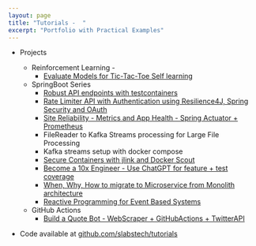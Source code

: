 ```yaml
---
layout: page
title: "Tutorials -  "
excerpt: "Portfolio with Practical Examples"
---
```



* Projects
    * Reinforcement Learning -
      * [Evaluate Models for Tic-Tac-Toe Self learning]()
    * SpringBoot Series
        * [Robust API endpoints with testcontainers](https://slabstech.com/tutorial/api-testcontainers)
        * [Rate Limiter API with Authentication using Resilience4J, Spring Security and OAuth](https://slabstech.com/tutorial/rate-limiter-api-security)
        * [Site Reliability - Metrics and App Health - Spring Actuator + Prometheus](https://slabstech.com/tutorial/app-metrics-sre)
        * FileReader to Kafka Streams processing for Large File Processing
        * Kafka streams setup with docker compose
        * [Secure Containers with jlink and Docker Scout](https://slabstech.com/tutorial/secure-containers-jlink)
        * [Become a 10x Engineer - Use ChatGPT for feature + test coverage](https://slabstech.com/tutorial/10x-engineer)
        * [When, Why, How to migrate to Microservice from Monolith architecture](https://slabstech.com/tutorial/monolith-micro-services)
        * [Reactive Programming for Event Based Systems](https://slabstech.com/tutorial/reactive-programming-event-based)
    * GitHub Actions
      * [Build a Quote Bot - WebScraper + GitHubActions + TwitterAPI](https://slabstech.com/tutorial/quote-bot-actions-web-scraper) 

* Code available at [github.com/slabstech/tutorials](https://github.com/slabstech/tutorials)
